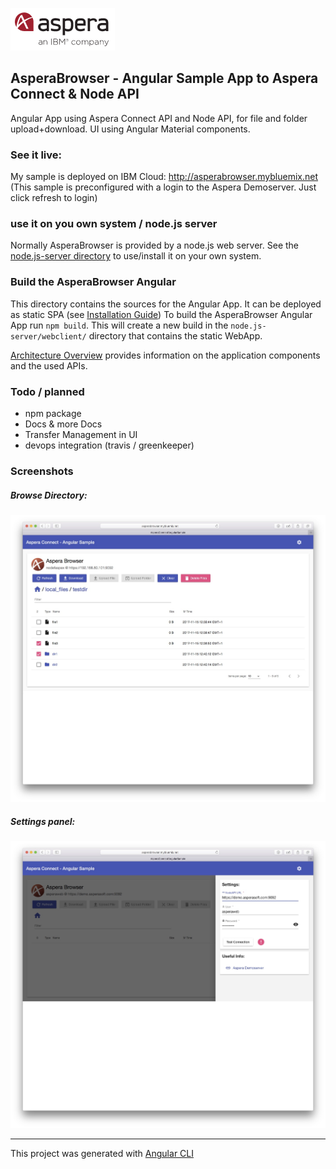 ![](doc/img/aspera.png)
## AsperaBrowser -  Angular Sample App to Aspera Connect & Node API  

Angular App using Aspera Connect API and Node API, for file and folder upload+download.
UI using Angular Material components.

### See it live:
My sample is deployed on IBM Cloud:
http://asperabrowser.mybluemix.net
(This sample is preconfigured with a login to the Aspera Demoserver. Just click refresh to login)

### use it on you own system / node.js server
Normally AsperaBrowser is provided by a node.js web server. See the [node.js-server directory](node.js-server) to use/install it on your own system.

### Build the AsperaBrowser Angular
This directory contains the sources for the Angular App. It can be deployed as static SPA (see [Installation Guide](doc/Installation_Guide.md))
To build the AsperaBrowser Angular App run `npm build`.  This will create a new build in the `node.js-server/webclient/` directory that contains the static WebApp.   

[Architecture Overview](doc/Architecture.md) provides information on the application components and the used APIs. 

### Todo / planned 
- npm package
- Docs & more Docs
- Transfer Management in UI 
- devops integration (travis / greenkeeper)

### Screenshots 

##### Browse Directory:
![](doc/img/browse.jpg)

##### Settings panel:
![](doc/img/settings.jpg)


---

This project was generated with [Angular CLI](https://github.com/angular/angular-cli) 
